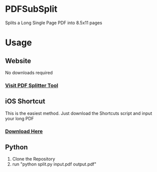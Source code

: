 # PDFSubSplit
Splits a Long Single Page PDF into 8.5x11 pages


# Usage

## Website

No downloads required

### [Visit PDF Splitter Tool](https://gtnhen.pythonanywhere.com/)

## iOS Shortcut

This is the easiest method. Just download the Shortcuts script and input your long PDF

### [Download Here](https://www.icloud.com/shortcuts/60d7ca8bb7db4ad6b0de296e795fc917)

## Python

1. Clone the Repository
2. run "python split.py input.pdf output.pdf"
